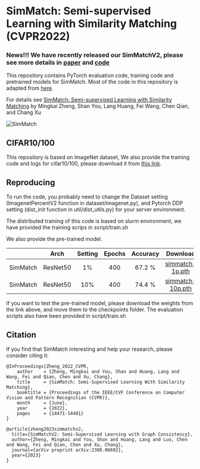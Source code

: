 # SimMatch: Semi-supervised Learning with Similarity Matching (CVPR2022)

### News!!! We have recently released our SimMatchV2, please see more details in [paper](https://arxiv.org/abs/2308.06692) and [code](https://github.com/mingkai-zheng/SimMatchV2)

This repository contains PyTorch evaluation code, training code and pretrained models for SimMatch. Most of the code in this repository is adapted from [here](https://github.com/amazon-research/exponential-moving-average-normalization).

For details see [SimMatch: Semi-supervised Learning with Similarity Matching](https://arxiv.org/abs/2203.06915) by Mingkai Zheng, Shan You, Lang Huang, Fei Wang, Chen Qian, and Chang Xu

![SimMatch](img/framework.png)

## CIFAR10/100
This repository is based on ImageNet dataset, We also provide the training code and logs for cifar10/100, please download it from [this link](https://drive.google.com/file/d/1S59Eyt2klV02xW4FS46Mcir4L2jsIjeR/view?usp=sharing).


## Reproducing
To run the code, you probably need to change the Dataset setting (ImagenetPercentV2 function in dataset/imagenet.py), and Pytorch DDP setting (dist_init function in util/dist_utils.py) for your server environment.

The distributed training of this code is based on slurm environment, we have provided the training scrips in script/train.sh

We also provide the pre-trained model. 

|          |Arch | Setting | Epochs  | Accuracy | Download  |
|----------|:----:|:---:|:---:|:---:|:---:|
|  SimMatch | ResNet50 | 1% | 400  | 67.2 % | [simmatch-1p.pth](https://drive.google.com/file/d/1N-i7QwAyUuc862jm_nZLCKJL2cJCvbbD/view?usp=sharing) |
|  SimMatch | ResNet50 | 10% | 400  | 74.4 % | [simmatch-10p.pth](https://drive.google.com/file/d/1Eeeqxixr9JtbrUmFDgRcf-tCWbPGnt2o/view?usp=sharing) |

If you want to test the pre-trained model, please download the weights from the link above, and move them to the checkpoints folder. The evaluation scripts also have been provided in script/train.sh


## Citation
If you find that SimMatch interesting and help your research, please consider citing it:
```
@InProceedings{Zheng_2022_CVPR,
    author    = {Zheng, Mingkai and You, Shan and Huang, Lang and Wang, Fei and Qian, Chen and Xu, Chang},
    title     = {SimMatch: Semi-Supervised Learning With Similarity Matching},
    booktitle = {Proceedings of the IEEE/CVF Conference on Computer Vision and Pattern Recognition (CVPR)},
    month     = {June},
    year      = {2022},
    pages     = {14471-14481}
}

@article{zheng2023simmatchv2,
  title={SimMatchV2: Semi-Supervised Learning with Graph Consistency},
  author={Zheng, Mingkai and You, Shan and Huang, Lang and Luo, Chen and Wang, Fei and Qian, Chen and Xu, Chang},
  journal={arXiv preprint arXiv:2308.06692},
  year={2023}
}
```
